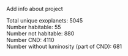 Add info about project

Total unique exoplanets: 5045  
Number habitable: 55  
Number not habitable: 880  
Number CND: 4110  
Number without luminosity (part of CND): 681
